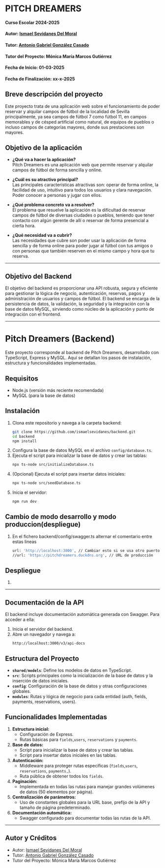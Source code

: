 # PITCH DREAMERS

#### Curso Escolar 2024-2025
#### Autor: [Ismael Sevidanes Del Moral](https://github.com/ismaelsevidanes/)
#### Tutor: [Antonio Gabriel González Casado](https://github.com/prof-antonio-gabriel)
#### Tutor del Proyecto: Mónica María Marcos Gutiérrez
#### Fecha de Inicio: 01-03-2025
#### Fecha de Finalización: xx-x-2025

## Breve descripción del proyecto

Este proyecto trata de una aplicación web sobre el funcionamiento de poder reservar y alquilar campos de fútbol de la localidad de Sevilla principalmente, ya sea campos de fútbol 7 como fútbol 11, en campos memorables y de césped artificial como natural, de equipos de pueblos o incluso campos de categorías mayores, donde sus prestaciones son mayores.

## Objetivo de la aplicación
- **¿Qué va a hacer la aplicación?**  
    Pitch Dreamers es una aplicación web que permite reservar y alquilar campos de fútbol de forma sencilla y online.
    
- **¿Cuál es su atractivo principal?**  
    Las principales características atractivas son: operar de forma online, la facilidad de uso, intuitivo para todos los usuarios y clara navegación. Poder conocer a personas y jugar con ellos.
 
- **¿Qué problema concreto va a resolver?**  
    El problema que resuelve la aplicación es la dificultad de reservar campos de fútbol de diversas ciudades o pueblos, teniendo que tener contacto con algún gerente de allí o reservar de forma presencial a cierta hora.
      
- **¿Qué necesidad va a cubrir?**  
    Las necesidades que cubre son poder usar la aplicación de forma sencilla y de forma online para poder jugar al fútbol con tus amigos o con personas que también reserven en el mismo campo y hora que tu reserva.

---

## Objetivo del Backend
El objetivo del backend es proporcionar una API robusta, segura y eficiente para gestionar la lógica de negocio, autenticación, reservas, pagos y administración de usuarios y campos de fútbol. El backend se encarga de la persistencia de datos, la validación, la seguridad y la integración con la base de datos MySQL, sirviendo como núcleo de la aplicación y punto de integración con el frontend.

---

# Pitch Dreamers (Backend)

Este proyecto corresponde al backend de Pitch Dreamers, desarrollado con TypeScript, Express y MySQL. Aquí se detallan los pasos de instalación, estructura y funcionalidades implementadas.

## Requisitos
- Node.js (versión más reciente recomendada)
- MySQL (para la base de datos)

## Instalación
1. Clona este repositorio y navega a la carpeta backend:
   ```bash
   git clone https://github.com/ismaelsevidanes/backend.git
   cd backend
   npm install
   ```
2. Configura la base de datos MySQL en el archivo `config/database.ts`.
3. Ejecuta el script para inicializar la base de datos y crear las tablas:
   ```bash
   npx ts-node src/initializeDatabase.ts
   ```
4. (Opcional) Ejecuta el script para insertar datos iniciales:
   ```bash
   npx ts-node src/seedDatabase.ts
   ```
5. Inicia el servidor:
   ```bash
   npm run dev
   ```

## Cambio de modo desarrollo y modo produccion(despliegue)
1. En el fichero backend/config/swagger.ts alternar el comentario entre estas lineas
   ```bash
   url: 'http://localhost:3000', // Cambiar esto si se usa otro puerto
   //url: 'https://pitchdreamers.duckdns.org', // URL de producción 
   ```
## Despliegue
1. 

---

## Documentación de la API

El backend incluye documentación automática generada con Swagger. Para acceder a ella:
1. Inicia el servidor del backend.
2. Abre un navegador y navega a:
   ```
   http://localhost:3000/v3/api-docs
   ```

## Estructura del Proyecto
- **`shared/models`**: Define los modelos de datos en TypeScript.
- **`src`**: Scripts principales como la inicialización de la base de datos y la inserción de datos iniciales.
- **`config`**: Configuración de la base de datos y otras configuraciones globales.
- **`modules`**: Rutas y lógica de negocio para cada entidad (auth, fields, payments, reservations, users).

## Funcionalidades Implementadas
1. **Estructura inicial:**
   - Configuración de Express.
   - Rutas básicas para `fields`,`users`, `reservations` y `payments`.
2. **Base de datos:**
   - Script para inicializar la base de datos y crear las tablas.
   - Script para insertar datos iniciales en las tablas.
3. **Autenticación:**
   - Middleware para proteger rutas específicas (`fields`,`users`, `reservations`, `payments,`).
   - Ruta pública de obtener todos los `fields`.
4. **Paginación:**
   - Implementada en todas las rutas para manejar grandes volúmenes de datos (50 elementos por página).
5. **Centralización de parámetros:**
   - Uso de constantes globales para la URL base, prefijo de la API y tamaño de página predeterminado.
6. **Documentación automática:**
   - Swagger configurado para documentar todas las rutas de la API.

---

## Autor y Créditos
- Autor: [Ismael Sevidanes Del Moral](https://github.com/ismaelsevidanes/)
- Tutor: [Antonio Gabriel González Casado](https://github.com/prof-antonio-gabriel)
- Tutor del Proyecto: Mónica María Marcos Gutiérrez
